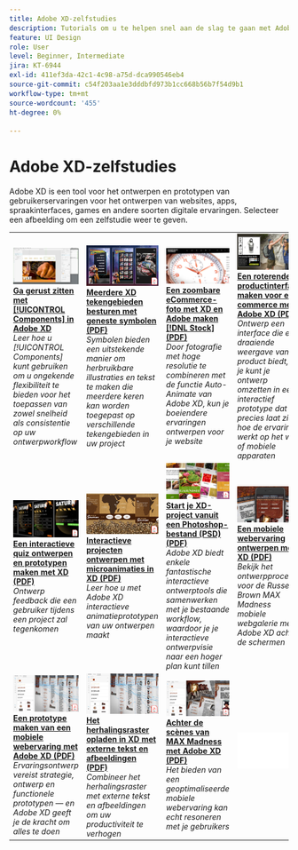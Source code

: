 ```yaml
---
title: Adobe XD-zelfstudies
description: Tutorials om u te helpen snel aan de slag te gaan met Adobe XD
feature: UI Design
role: User
level: Beginner, Intermediate
jira: KT-6944
exl-id: 411ef3da-42c1-4c98-a75d-dca990546eb4
source-git-commit: c54f203aa1e3dddbfd973b1cc668b56b7f54d9b1
workflow-type: tm+mt
source-wordcount: '455'
ht-degree: 0%

---
```


# Adobe XD-zelfstudies

Adobe XD is een tool voor het ontwerpen en prototypen van gebruikerservaringen voor het ontwerpen van websites, apps, spraakinterfaces, games en andere soorten digitale ervaringen. Selecteer een afbeelding om een zelfstudie weer te geven.

<table>
<tr>
 <td>
   <a href="components.md">
      <img alt="Maak u vertrouwd met Componenten in Adobe XD" src="assets/Componentsxd.jpg" />
   </a>
    <div>
   <a href="components.md"><strong>Ga gerust zitten met [!UICONTROL Components] in Adobe XD</strong></a>
    </div>
    <em>Leer hoe u [!UICONTROL Components] kunt gebruiken om u ongekende flexibiliteit te bieden voor het toepassen van zowel snelheid als consistentie op uw ontwerpworkflow</em>
    <br>
  </td>
  <td>
   <a href="assets/ControlMultipleXDArtboardswithNestedSymbols.pdf" target="_blank">
      <img alt="Meerdere XD tekengebieden met geneste symbolen besturen" src="assets/ControlMultipleXDArtboardswithNestedSymbols.jpg" />
   </a>
    <div>
   <a href="assets/ControlMultipleXDArtboardswithNestedSymbols.pdf" target="_blank"><strong>Meerdere XD tekengebieden besturen met geneste symbolen (PDF)</strong></a>
    </div>
    <em>Symbolen bieden een uitstekende manier om herbruikbare illustraties en tekst te maken die meerdere keren kan worden toegepast op verschillende tekengebieden in uw project</em>
    <br>
  </td>
  <td>
   <a href="assets/CreateaZoomableeCommercePhotowithXDandAdobeStock.pdf" target="_blank">
      <img alt="Een zoombare eCommerce-foto met XD en Adobe maken [!DNL Stock]" src="assets/CreateaZoomableeCommercePhotowithXDandAdobeStock.jpg" />
   </a>
    <div>
   <a href="assets/CreateaZoomableeCommercePhotowithXDandAdobeStock.pdf" target="_blank"><strong>Een zoombare eCommerce-foto met XD en Adobe maken [!DNL Stock] (PDF)</strong></a>
    </div>
    <em>Door fotografie met hoge resolutie te combineren met de functie Auto-Animate van Adobe XD, kun je boeiendere ervaringen ontwerpen voor je website</em>
    <br>
  </td>
  <td>
   <a href="assets/CreatingaRotatingProductInterfaceforECommercewithAdobeXD.pdf" target="_blank">
      <img alt="Een roterende productinterface maken voor e-commerce met Adobe XD" src="assets/CreatingaRotatingProductInterfaceforECommercewithAdobeXD.jpg" />
   </a>
    <div>
   <a href="assets/CreatingaRotatingProductInterfaceforECommercewithAdobeXD.pdf" target="_blank"><strong>Een roterende productinterface maken voor e-commerce met Adobe XD (PDF)</strong></a>
    </div>
    <em>Ontwerp een interface die een draaiende weergave van je product biedt, en je kunt je ontwerp omzetten in een interactief prototype dat precies laat zien hoe de ervaring werkt op het web of mobiele apparaten</em>
    <br>
  </td>
</tr>
<tr>
  <td>
   <a href="assets/DesignandPrototypeanInteractiveQuizwithXD.pdf" target="_blank">
      <img alt="Een interactieve quiz ontwerpen en prototypen maken met XD" src="assets/DesignandPrototypeanInteractiveQuizwithXD.jpg" />
   </a>
    <div>
   <a href="assets/DesignandPrototypeanInteractiveQuizwithXD.pdf" target="_blank"><strong>Een interactieve quiz ontwerpen en prototypen maken met XD (PDF)</strong></a>
    </div>
    <em>Ontwerp feedback die een gebruiker tijdens een project zal tegenkomen</em>
    <br>
  </td>
  <td>
   <a href="assets/DesignInteractiveProjectswithMicroAnimationsinXD.pdf" target="_blank">
      <img alt="Ontwerp interactieve projecten met microanimaties in XD" src="assets/DesignInteractiveProjectswithMicroAnimationsinXD.jpg" />
   </a>
    <div>
   <a href="assets/DesignInteractiveProjectswithMicroAnimationsinXD.pdf" target="_blank"><strong>Interactieve projecten ontwerpen met microanimaties in XD (PDF)</strong></a>
    </div>
    <em>Leer hoe u met Adobe XD interactieve animatieprototypen van uw ontwerpen maakt</em>
    <br>
  </td>
  <td>
   <a href="assets/JumpstartyourXDProjectfromaPhotoshopFile.pdf" target="_blank">
      <img alt="Geef je XD project een vliegende start vanuit een Photoshop-bestand (PSD)" src="assets/JumpstartyourXDProjectfromaPhotoshopFile.jpg" />
   </a>
    <div>
   <a href="assets/JumpstartyourXDProjectfromaPhotoshopFile.pdf" target="_blank"><strong>Start je XD-project vanuit een Photoshop-bestand (PSD) (PDF)</strong></a>
    </div>
    <em>Adobe XD biedt enkele fantastische interactieve ontwerptools die samenwerken met je bestaande workflow, waardoor je je interactieve ontwerpvisie naar een hoger plan kunt tillen</em>
    <br>
  </td>
  <td>
   <a href="assets/MobileWebExperienceswithXD.pdf" target="_blank">
      <img alt="Een mobiele webervaring ontwerpen met XD" src="assets/MobileWebExperienceswithXD.jpg" />
   </a>
    <div>
   <a href="assets/MobileWebExperienceswithXD.pdf" target="_blank"><strong>Een mobiele webervaring ontwerpen met XD (PDF)</strong></a>
    </div>
    <em>Bekijk het ontwerpproces voor de Russell Brown MAX Madness mobiele webgalerie met Adobe XD achter de schermen</em>
    <br>
  </td>
</tr>
<tr>
  <td>
   <a href="assets/PrototypeaMobileWebExperiencewithAdobeXD.pdf" target="_blank">
      <img alt="Maak een prototype van een mobiele webervaring met Adobe XD" src="assets/PrototypeaMobileWebExperiencewithAdobeXD.jpg" />
   </a>
    <div>
   <a href="assets/PrototypeaMobileWebExperiencewithAdobeXD.pdf" target="_blank"><strong>Een prototype maken van een mobiele webervaring met Adobe XD (PDF)</strong></a>
    </div>
    <em>Ervaringsontwerp vereist strategie, ontwerp en functionele prototypen — en Adobe XD geeft je de kracht om alles te doen</em>
    <br>
  </td>
  <td>
   <a href="assets/PrototypeaMobileWebExperiencewithAdobeXD.pdf" target="_blank">
      <img alt="Het herhalingsraster XD met externe tekst en afbeeldingen" src="assets/PrototypeaMobileWebExperiencewithAdobeXD.jpg" />
   </a>
    <div>
   <a href="assets/PrototypeaMobileWebExperiencewithAdobeXD.pdf" target="_blank"><strong>Het herhalingsraster opladen in XD met externe tekst en afbeeldingen (PDF)</strong></a>
    </div>
    <em>Combineer het herhalingsraster met externe tekst en afbeeldingen om uw productiviteit te verhogen</em>
    <br>
  </td>
  <td>
   <a href="assets/BehindtheScenesofMAXMadnesswithAdobeXD.pdf" target="_blank">
      <img alt="Achter de scènes van MAX Madness met Adobe XD" src="assets/BehindtheScenesofMAXMadnesswithAdobeXD.jpg" />
   </a>
    <div>
   <a href="assets/BehindtheScenesofMAXMadnesswithAdobeXD.pdf" target="_blank"><strong>Achter de scènes van MAX Madness met Adobe XD (PDF)</strong></a>
    </div>
    <em>Het bieden van een geoptimaliseerde mobiele webervaring kan echt resoneren met je gebruikers</em>
    <br>
  </td>
  <td>
    <img alt="Spacer" src="../assets/Whitespacer.png" />
    <div>
    <br>
  </td>
</tr>
</table>
